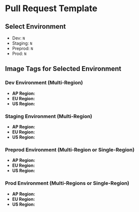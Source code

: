 # Pull Request Template

## Select Environment
- Dev: `N`
- Staging: `N`
- Preprod: `N`
- Prod: `N`

## Image Tags for Selected Environment
### Dev Environment (Multi-Region)
- **AP Region:** 
- **EU Region:** 
- **US Region:** 

### Staging Environment (Multi-Region)
- **AP Region:** 
- **EU Region:** 
- **US Region:** 

### Preprod Environment (Multi-Region or Single-Region)
- **AP Region:** 
- **EU Region:** 
- **US Region:** 

### Prod Environment (Multi-Regions or Single-Region)
- **AP Region:** 
- **EU Region:** 
- **US Region:** 
